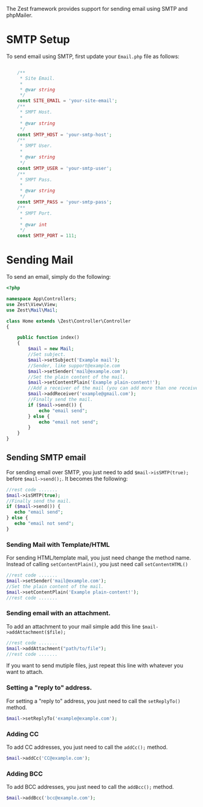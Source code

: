 The Zest framework provides support for sending email using SMTP and phpMailer.

# SMTP Setup
To send email using SMTP, first update your `Email.php` file as follows:

```php

    /**
     * Site Email.
     *
     * @var string
     */
    const SITE_EMAIL = 'your-site-email';
    /**
     * SMPT Host.
     *
     * @var string
     */
    const SMTP_HOST = 'your-smtp-host';
    /**
     * SMPT User.
     *
     * @var string
     */
    const SMTP_USER = 'your-smtp-user';
    /**
     * SMPT Pass.
     *
     * @var string
     */
    const SMTP_PASS = 'your-smtp-pass';
    /**
     * SMPT Port.
     *
     * @var int
     */
    const SMTP_PORT = 111;

```

# Sending Mail
To send an email, simply do the following:

```php
<?php

namespace App\Controllers;
use Zest\View\View;
use Zest\Mail\Mail;

class Home extends \Zest\Controller\Controller
{

    public function index()
    {
        $mail = new Mail;
        //Set subject.
        $mail->setSubject('Example mail');
        //Sender, like support@example.com
        $mail->setSender('mail@example.com');
        //Set the plain content of the mail.
        $mail->setContentPlain('Example plain-content!');
        //Add a receiver of the mail (you can add more than one receiver too).
        $mail->addReceiver('example@gmail.com');
        //Finally send the mail.
        if ($mail->send()) {
            echo "email send";
        } else {
            echo "email not send";
        }
    }
}

```

## Sending SMTP email
For sending email over SMTP, you just need to add ```$mail->isSMTP(true);``` before ```$mail->send();```. It becomes the following:

```php
//rest code .......
$mail->isSMTP(true);
//Finally send the mail.
if ($mail->send()) {
   echo "email send";
} else {
   echo "email not send";
}

```
### Sending Mail with Template/HTML
For sending HTML/template mail, you just need change the method name. Instead of calling ```setContentPlain()```, you just need call ```setContentHTML()```

```PHP
//rest code .......
$mail->setSender('mail@example.com');
//Set the plain content of the mail.
$mail->setContentPlain('Example plain-content!');
//rest code .......

```
### Sending email with an attachment.
To add an attachment to your mail simple add this line ``` $mail->addAttachment($file); ```

```PHP
//rest code .......
$mail->addAttachment("path/to/file");
//rest code .......

```
If you want to send mutiple files, just repeat this line with whatever you want to attach.

### Setting a "reply to" address.
For setting a "reply to" address, you just need to call the ```setReplyTo()``` method.

```php
$mail->setReplyTo('example@example.com');
```
### Adding CC
To add CC addresses, you just need to call the ```addCc();``` method.

```php
$mail->addCc('CC@example.com');
```
### Adding BCC
To add BCC addresses, you just need to call the ```addBcc();``` method.

```php
$mail->addBcc('bcc@example.com');
```

